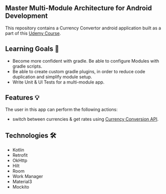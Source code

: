 ## Master Multi-Module Architecture for Android Development

This repository contains a Currency Convertor android application built as a part of this [Udemy Course](https://www.udemy.com/course/master-multi-module-architecture-for-android-development).

## Learning Goals 🎯

- Become more confident with gradle. Be able to configure Modules with gradle scripts.
- Be able to create custom gradle plugins, in order to reduce code duplication and simplify module setup.
- Write Unit & UI Tests for a multi-module app.

## Features 💡

The user in this app can perform the following actions:
- switch between currencies & get rates using [Currency Conversion API](https://currencyapi.com/).


## Technologies 🛠️

- Kotlin
- Retrofit
- OkHttp
- Hilt
- Room
- Work Manager
- Material3
- Mockito

